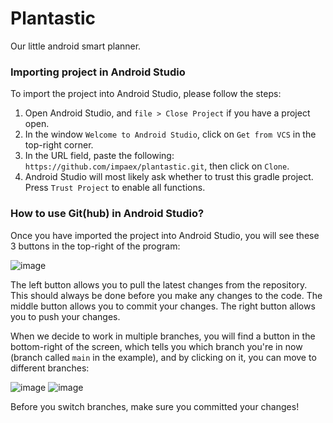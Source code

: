 # Plantastic
Our little android smart planner.



### Importing project in Android Studio

To import the project into Android Studio, please follow the steps:

1. Open Android Studio, and `file > Close Project` if you have a project open.
2. In the window `Welcome to Android Studio`, click on `Get from VCS` in the top-right corner.
3. In the URL field, paste the following: `https://github.com/impaex/plantastic.git`, then click on `Clone`.
4. Android Studio will most likely ask whether to trust this gradle project. Press `Trust Project` to enable all functions.

### How to use Git(hub) in Android Studio?
Once you have imported the project into Android Studio, you will see these 3 buttons in the top-right of the program:

![image](https://user-images.githubusercontent.com/43404248/155599302-7848f2e6-ec56-4cc1-a089-ac76187100a2.png)

The left button allows you to pull the latest changes from the repository. This should always be done before you make any changes to the code.
The middle button allows you to commit your changes.
The right button allows you to push your changes.

When we decide to work in multiple branches, you will find a button in the bottom-right of the screen, which tells you which branch you're in now (branch called `main` in the example), and by clicking on it, you can move to different branches:

![image](https://user-images.githubusercontent.com/43404248/155599728-f8db455d-1667-44cb-935d-7f8840e157c5.png)
![image](https://user-images.githubusercontent.com/43404248/155599987-c48bd41d-3db0-4bf2-b618-0366d0097f56.png)

Before you switch branches, make sure you committed your changes!
